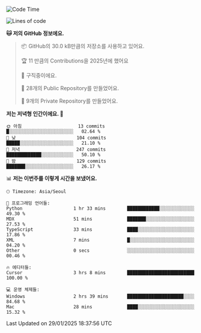   <!--START_SECTION:waka-->
![Code Time](http://img.shields.io/badge/Code%20Time-982%20hrs%2025%20mins-blue)

![Lines of code](https://img.shields.io/badge/%EC%A0%80%EB%8A%94%20%EC%97%AC%ED%83%9C%EA%B9%8C%EC%A7%80%20-760.2%20thousand%20%EC%A4%84%EC%9D%98%20%EC%BD%94%EB%93%9C%EB%A5%BC%20%EC%9E%91%EC%84%B1%ED%96%88%EC%96%B4%EC%9A%94.-blue)

**🐱 저의 GitHub 정보에요.** 

> 📦 GitHub의 30.0 kB만큼의 저장소를 사용하고 있어요. 
 > 
> 🏆 11 만큼의 Contributions을 2025년에 했어요
 > 
> 💼 구직중이에요.
 > 
> 📜 28개의 Public Repository를 만들었어요. 
 > 
> 🔑 9개의 Private Repository를 만들었어요. 
 > 
**저는 저녁형 인간이에요. 🦉** 

```text
🌞 아침                     13 commits          █░░░░░░░░░░░░░░░░░░░░░░░░   02.64 % 
🌆 낮　                     104 commits         █████░░░░░░░░░░░░░░░░░░░░   21.10 % 
🌃 저녁                     247 commits         █████████████░░░░░░░░░░░░   50.10 % 
🌙 밤　                     129 commits         ███████░░░░░░░░░░░░░░░░░░   26.17 % 
```


📊 **저는 이번주를 이렇게 시간을 보냈어요.** 

```text
🕑︎ Timezone: Asia/Seoul

💬 프로그래밍 언어들: 
Python                   1 hr 33 mins        ████████████░░░░░░░░░░░░░   49.30 % 
MDX                      51 mins             ███████░░░░░░░░░░░░░░░░░░   27.53 % 
TypeScript               33 mins             ████░░░░░░░░░░░░░░░░░░░░░   17.86 % 
XML                      7 mins              █░░░░░░░░░░░░░░░░░░░░░░░░   04.20 % 
Other                    0 secs              ░░░░░░░░░░░░░░░░░░░░░░░░░   00.46 % 

🔥 에디터들: 
Cursor                   3 hrs 8 mins        █████████████████████████   100.00 % 

💻 운영 체제들: 
Windows                  2 hrs 39 mins       █████████████████████░░░░   84.68 % 
Mac                      28 mins             ████░░░░░░░░░░░░░░░░░░░░░   15.32 % 
```


 Last Updated on 29/01/2025 18:37:56 UTC
<!--END_SECTION:waka-->
